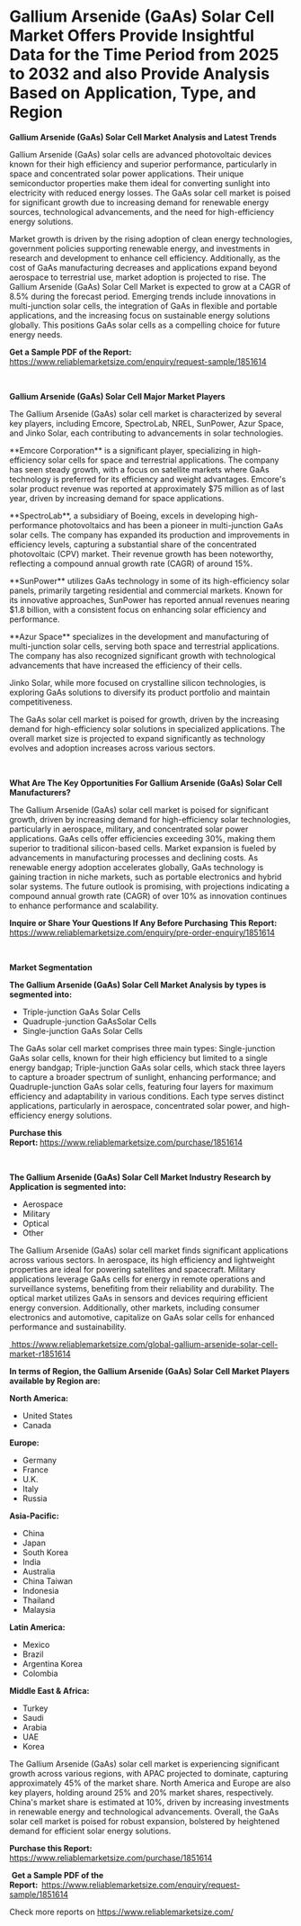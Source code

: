 <p><h1>Gallium Arsenide (GaAs) Solar Cell Market Offers Provide Insightful Data for the Time Period from 2025 to 2032 and also Provide Analysis Based on Application, Type, and Region</h1></p><p><strong>Gallium Arsenide (GaAs) Solar Cell Market Analysis and Latest Trends</strong></p>
<p><p>Gallium Arsenide (GaAs) solar cells are advanced photovoltaic devices known for their high efficiency and superior performance, particularly in space and concentrated solar power applications. Their unique semiconductor properties make them ideal for converting sunlight into electricity with reduced energy losses. The GaAs solar cell market is poised for significant growth due to increasing demand for renewable energy sources, technological advancements, and the need for high-efficiency energy solutions.</p><p>Market growth is driven by the rising adoption of clean energy technologies, government policies supporting renewable energy, and investments in research and development to enhance cell efficiency. Additionally, as the cost of GaAs manufacturing decreases and applications expand beyond aerospace to terrestrial use, market adoption is projected to rise. The Gallium Arsenide (GaAs) Solar Cell Market is expected to grow at a CAGR of 8.5% during the forecast period. Emerging trends include innovations in multi-junction solar cells, the integration of GaAs in flexible and portable applications, and the increasing focus on sustainable energy solutions globally. This positions GaAs solar cells as a compelling choice for future energy needs.</p></p>
<p><strong>Get a Sample PDF of the Report:&nbsp;</strong> <a href="https://www.reliablemarketsize.com/enquiry/request-sample/1851614?utm_campaign=2233&utm_medium=2&utm_source=Github&utm_content=ia&utm_term=14022025&utm_id=gallium-arsenide-gaas-solar-cell">https://www.reliablemarketsize.com/enquiry/request-sample/1851614</a></p>
<p>&nbsp;</p>
<p><strong>Gallium Arsenide (GaAs) Solar Cell Major Market Players</strong></p>
<p><p>The Gallium Arsenide (GaAs) solar cell market is characterized by several key players, including Emcore, SpectroLab, NREL, SunPower, Azur Space, and Jinko Solar, each contributing to advancements in solar technologies.</p><p>**Emcore Corporation** is a significant player, specializing in high-efficiency solar cells for space and terrestrial applications. The company has seen steady growth, with a focus on satellite markets where GaAs technology is preferred for its efficiency and weight advantages. Emcore's solar product revenue was reported at approximately $75 million as of last year, driven by increasing demand for space applications.</p><p>**SpectroLab**, a subsidiary of Boeing, excels in developing high-performance photovoltaics and has been a pioneer in multi-junction GaAs solar cells. The company has expanded its production and improvements in efficiency levels, capturing a substantial share of the concentrated photovoltaic (CPV) market. Their revenue growth has been noteworthy, reflecting a compound annual growth rate (CAGR) of around 15%.</p><p>**SunPower** utilizes GaAs technology in some of its high-efficiency solar panels, primarily targeting residential and commercial markets. Known for its innovative approaches, SunPower has reported annual revenues nearing $1.8 billion, with a consistent focus on enhancing solar efficiency and performance.</p><p>**Azur Space** specializes in the development and manufacturing of multi-junction solar cells, serving both space and terrestrial applications. The company has also recognized significant growth with technological advancements that have increased the efficiency of their cells.</p><p>Jinko Solar, while more focused on crystalline silicon technologies, is exploring GaAs solutions to diversify its product portfolio and maintain competitiveness.</p><p>The GaAs solar cell market is poised for growth, driven by the increasing demand for high-efficiency solar solutions in specialized applications. The overall market size is projected to expand significantly as technology evolves and adoption increases across various sectors.</p></p>
<p>&nbsp;</p>
<p><strong>What Are The Key Opportunities For Gallium Arsenide (GaAs) Solar Cell Manufacturers?</strong></p>
<p><p>The Gallium Arsenide (GaAs) solar cell market is poised for significant growth, driven by increasing demand for high-efficiency solar technologies, particularly in aerospace, military, and concentrated solar power applications. GaAs cells offer efficiencies exceeding 30%, making them superior to traditional silicon-based cells. Market expansion is fueled by advancements in manufacturing processes and declining costs. As renewable energy adoption accelerates globally, GaAs technology is gaining traction in niche markets, such as portable electronics and hybrid solar systems. The future outlook is promising, with projections indicating a compound annual growth rate (CAGR) of over 10% as innovation continues to enhance performance and scalability.</p></p>
<p><strong>Inquire or Share Your Questions If Any Before Purchasing This Report:</strong> <a href="https://www.reliablemarketsize.com/enquiry/pre-order-enquiry/1851614?utm_campaign=2233&utm_medium=2&utm_source=Github&utm_content=ia&utm_term=14022025&utm_id=gallium-arsenide-gaas-solar-cell">https://www.reliablemarketsize.com/enquiry/pre-order-enquiry/1851614</a></p>
<p>&nbsp;</p>
<p><strong>Market Segmentation</strong></p>
<p><strong>The Gallium Arsenide (GaAs) Solar Cell Market Analysis by types is segmented into:</strong></p>
<p><ul><li>Triple-junction GaAs Solar Cells</li><li>Quadruple-junction GaAsSolar Cells</li><li>Single-junction GaAs Solar Cells</li></ul></p>
<p><p>The GaAs solar cell market comprises three main types: Single-junction GaAs solar cells, known for their high efficiency but limited to a single energy bandgap; Triple-junction GaAs solar cells, which stack three layers to capture a broader spectrum of sunlight, enhancing performance; and Quadruple-junction GaAs solar cells, featuring four layers for maximum efficiency and adaptability in various conditions. Each type serves distinct applications, particularly in aerospace, concentrated solar power, and high-efficiency energy solutions.</p></p>
<p><strong>Purchase this Report:&nbsp;</strong><a href="https://www.reliablemarketsize.com/purchase/1851614?utm_campaign=2233&utm_medium=2&utm_source=Github&utm_content=ia&utm_term=14022025&utm_id=gallium-arsenide-gaas-solar-cell">https://www.reliablemarketsize.com/purchase/1851614</a></p>
<p>&nbsp;</p>
<p><strong>The Gallium Arsenide (GaAs) Solar Cell Market Industry Research by Application is segmented into:</strong></p>
<p><ul><li>Aerospace</li><li>Military</li><li>Optical</li><li>Other</li></ul></p>
<p><p>The Gallium Arsenide (GaAs) solar cell market finds significant applications across various sectors. In aerospace, its high efficiency and lightweight properties are ideal for powering satellites and spacecraft. Military applications leverage GaAs cells for energy in remote operations and surveillance systems, benefiting from their reliability and durability. The optical market utilizes GaAs in sensors and devices requiring efficient energy conversion. Additionally, other markets, including consumer electronics and automotive, capitalize on GaAs solar cells for enhanced performance and sustainability.</p></p>
<p><a href="https://www.reliablemarketsize.com/global-gallium-arsenide-solar-cell-market-r1851614?utm_campaign=2233&utm_medium=2&utm_source=Github&utm_content=ia&utm_term=14022025&utm_id=gallium-arsenide-gaas-solar-cell">&nbsp;https://www.reliablemarketsize.com/global-gallium-arsenide-solar-cell-market-r1851614</a></p>
<p><strong>In terms of Region, the Gallium Arsenide (GaAs) Solar Cell Market Players available by Region are:</strong></p>
<p>
    <p> <strong> North America: </strong>
        <ul>
            <li>United States</li>
            <li>Canada</li>
        </ul>
        </p> 
    <p> <strong> Europe: </strong>
        <ul>
            <li>Germany</li>
            <li>France</li>
            <li>U.K.</li>
            <li>Italy</li>
            <li>Russia</li>
        </ul>
        </p> 
    <p> <strong> Asia-Pacific: </strong>
        <ul>
            <li>China</li>
            <li>Japan</li>
            <li>South Korea</li>
            <li>India</li>
            <li>Australia</li>
            <li>China Taiwan</li>
            <li>Indonesia</li>
            <li>Thailand</li>
            <li>Malaysia</li>
        </ul>
        </p> 
    <p> <strong> Latin America: </strong>
        <ul>
            <li>Mexico</li>
            <li>Brazil</li>
            <li>Argentina Korea</li>
            <li>Colombia</li>
        </ul>
        </p> 
    <p> <strong> Middle East & Africa: </strong>
        <ul>
            <li>Turkey</li>
            <li>Saudi</li>
            <li>Arabia</li>
            <li>UAE</li>
            <li>Korea</li>
        </ul>
    </p>
    </p>
<p><p>The Gallium Arsenide (GaAs) solar cell market is experiencing significant growth across various regions, with APAC projected to dominate, capturing approximately 45% of the market share. North America and Europe are also key players, holding around 25% and 20% market shares, respectively. China's market share is estimated at 10%, driven by increasing investments in renewable energy and technological advancements. Overall, the GaAs solar cell market is poised for robust expansion, bolstered by heightened demand for efficient solar energy solutions.</p></p>
<p><strong>Purchase this Report: </strong><a href="https://www.reliablemarketsize.com/purchase/1851614?utm_campaign=2233&utm_medium=2&utm_source=Github&utm_content=ia&utm_term=14022025&utm_id=gallium-arsenide-gaas-solar-cell">https://www.reliablemarketsize.com/purchase/1851614</a></p>
<p>&nbsp;<strong>Get a Sample PDF of the Report:&nbsp;&nbsp;</strong><a href="https://www.reliablemarketsize.com/enquiry/request-sample/1851614?utm_campaign=2233&utm_medium=2&utm_source=Github&utm_content=ia&utm_term=14022025&utm_id=gallium-arsenide-gaas-solar-cell">https://www.reliablemarketsize.com/enquiry/request-sample/1851614</a></p>
<p><strong></strong></p>
<p>Check more reports on <a href="https://www.reliablemarketsize.com/?utm_campaign=2233&utm_medium=2&utm_source=Github&utm_content=ia&utm_term=14022025&utm_id=gallium-arsenide-gaas-solar-cell">https://www.reliablemarketsize.com/</a></p>